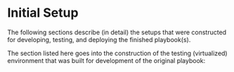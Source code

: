 # Initial Setup

The following sections describe (in detail) the setups that were constructed for developing, testing, and deploying the finished playbook(s). 

The section listed here goes into the construction of the testing (virtualized) environment that was built for development of the original playbook:
